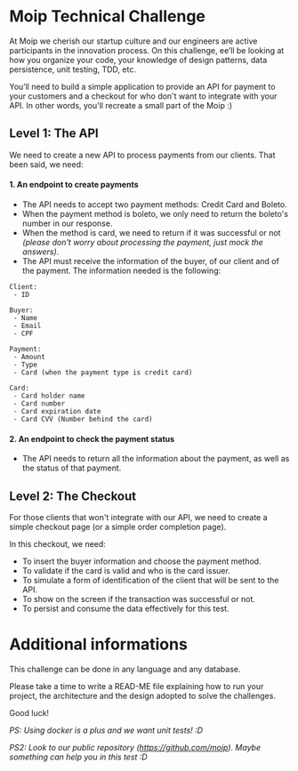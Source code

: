# Moip Technical Challenge

At Moip we cherish our startup culture and our engineers are active participants in the innovation process. On this challenge, ee’ll be looking at how you organize your code, your knowledge of design patterns, data persistence, unit testing, TDD, etc.

You’ll need to build a simple application to provide an API for payment to your customers and a checkout for who don't want to integrate with your API. In other words, you'll recreate a small part of the Moip :)

## Level 1: The API

We need to create a new API to process payments from our clients. 
That been said, we need:

#### 1. An endpoint to create payments
- The API needs to accept two payment methods: Credit Card and Boleto. 
- When the payment method is boleto, we only need to return the boleto's number in our response.
- When the method is card, we need to return if it was successful or not *(please don't worry about processing the payment, just mock the answers)*.
- The API must receive the information of the buyer, of our client and of the payment. The information needed is the following:
```
Client:
 - ID

Buyer:
 - Name
 - Email
 - CPF

Payment:
 - Amount
 - Type
 - Card (when the payment type is credit card)
 
Card:
 - Card holder name
 - Card number
 - Card expiration date
 - Card CVV (Number behind the card)

```

#### 2. An endpoint to check the payment status
- The API needs to return all the information about the payment, as well as the status of that payment.


## Level 2: The Checkout

For those clients that won't integrate with our API, we need to create a simple checkout page (or a simple order completion page).

In this checkout, we need:
- To insert the buyer information and choose the payment method.
- To validate if the card is valid and who is the card issuer.
- To simulate a form of identification of the client that will be sent to the API.
- To show on the screen if the transaction was successful or not.
- To persist and consume the data effectively for this test.


# Additional informations
This challenge can be done in any language and any database.

Please take a time to write a READ-ME file explaining how to run your project, the architecture and the design adopted to solve the challenges.

Good luck!

*PS: Using docker is a plus and we want unit tests! :D*

*PS2: Look to our public repository (https://github.com/moip). Maybe something can help you in this test :D*
